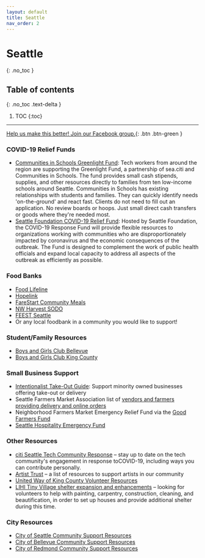 ```yaml
---
layout: default
title: Seattle
nav_order: 2
---
```


# Seattle
{: .no_toc }

## Table of contents
{: .no_toc .text-delta }

1. TOC
{:toc}

---

[Help us make this better! Join our Facebook group.](https://www.facebook.com/groups/coronawhatnow/announcements/){: .btn .btn-green }

### COVID-19 Relief Funds
- [Communities in Schools Greenlight Fund](https://l.workplace.com/l.php?u=https%3A%2F%2Fseaciti.org%2Fgreenlight-covid-19%2F&amp;h=AT0Vz0d_pgaX0lnx0NqAbqx3Zn6nIIUhjREjOPZeiGdrDph3GuWqpH6wyfSgtzr8BNmi9nqQDCmaA60lYPef7mWrcDoai0uqSCCYsdxkFL9xZ3gSv1IdMIP4LCU09ZvnNyIau3d9G7Y9bkd6IwVKcSXESvJtIfBeukwE_Q): Tech workers from around the region are supporting the Greenlight Fund, a partnership of sea.citi and Communities in Schools. The fund provides small cash stipends, supplies, and other resources directly to families from ten low-income schools around Seattle. Communities in Schools has existing relationships with students and families. They can quickly identify needs &#39;on-the-ground&#39; and react fast. Clients do not need to fill out an application. No review boards or hoops. Just small direct cash transfers or goods where they&#39;re needed most.
- [Seattle Foundation COVID-19 Relief Fund](https://l.workplace.com/l.php?u=https%3A%2F%2Fwww.seattlefoundation.org%2Fcommunityimpact%2Fcivic-leadership%2Fcovid-19-response-fund&amp;h=AT03nOnzpK5y9yzE-l7YFGWLwTF9k-cjlRkh7vP0Tubh-vhdlMRuCE-QWOWw9ECjnHU0BOMh15d56veLq6seDQiir_jxaqIw30DGprxtZl7Ki8T4lv8G8j3KzLefoOIGeCPX2-afA3NlrNTfzyGSYK_vZQCOpVbhOa6JVw): Hosted by Seattle Foundation, the COVID-19 Response Fund will provide flexible resources to organizations working with communities who are disproportionately impacted by coronavirus and the economic consequences of the outbreak. The Fund is designed to complement the work of public health officials and expand local capacity to address all aspects of the outbreak as efficiently as possible.

### Food Banks
- [Food Lifeline](https://l.workplace.com/l.php?u=https%3A%2F%2Ffoodlifeline.org%2F&amp;h=AT1b4_37lgTzQe3iX3D9itffeF_wKCLtmLpgGZ0LF7g0dAxEmxJcnzuoOz4BpN1q0IAn9U_wRLzgJhagS14bCuUo7MmYD2F93Bb6voQeTceeLrsmestlkB9ooOC-dsipX2zbsKsjYYLAXlBt5Ko6B7DClwicIbcJJTPZXw)
- [Hopelink](https://l.workplace.com/l.php?u=https%3A%2F%2Fwww.hopelink.org%2F%3Fgclid%3DEAIaIQobChMIm4SBp4Gj6AIVmSCtBh3LFA4MEAAYASAAEgJJfPD_BwE&amp;h=AT0v-RTiGrCqiMvTNQaArslNrUIyeW8v4-wjl4ShC_i7MMDvVRV-rqEZdc7E1_lQYvJP7kka3Hbwk1g54SwNNIJ4KlrwWtdz1n7um6Pb4korL9SQY4cGUNtOUS7q2-zk-VrYIkuuQVjbrBzExLx1smGriWxs2lRC69DTMg)
- [FareStart Community Meals](https://www.farestart.org/responding-covid-19)
- [NW Harvest SODO](https://www.northwestharvest.org/sodo-community-market?gclid=EAIaIQobChMI-7K0lIql6AIVaCCtBh1SugEzEAAYASAAEgKcivD_BwE)
- [FEEST Seattle](https://www.feestseattle.org/)
- Or any local foodbank in a community you would like to support!

### Student/Family Resources

- [Boys and Girls Club Bellevue](http://www.bgcbellevue.org/)
- [Boys and Girls Club King County](https://positiveplace.org/)

### Small Business Support

- [Intentionalist Take-Out Guide](https://intentionalist.com/b/?listing_tag%5B0%5D=delivery&amp;listing_tag%5B1%5D=takeout): Support minority owned businesses offering take-out or delivery
- Seattle Farmers Market Association list of [vendors and farmers providing delivery and online orders](http://www.sfmamarkets.com/?fbclid=IwAR1extoz7MdhmUKiUQ-x35se1RxeFQN9wtz0YmpI0TwH_gixPOMDxwwh0Aw)
- Neighborhood Farmers Market Emergency Relief Fund via the [Good Farmers Fund](https://l.workplace.com/l.php?u=https%3A%2F%2Fseattlefarmersmarkets.org%2Fhelp-us-grow%2Fdonate&amp;h=AT0NXGjs96e13vMcAMl_dJHzErlmQrrsEWS_QNX3YAU15wTNxW1htdxU7K0GfkTNdbXFtQgUyiLV4Tch6MAj0Prl2RhaLxkfselSBRg6iiqu-7jxXScUXO87NuzuwWwOj3KWS3rmD1-w2hQOlFiMGUHE-K0P-MoaWjIWdg)
- [Seattle Hospitality Emergency Fund](https://l.workplace.com/l.php?u=https%3A%2F%2Fwww.gofundme.com%2Ff%2Fseattle-hospitality-emergency-fund&amp;h=AT09QtXjlMwZwYGU47scYTDu4T-cDnYqkLhXEK-l4l1FEygMUEELK6dkFWH0ZHcLeAF7O81TrXYaaswc3SVS6x1R9j6iFBPW64fKwiFC-1skkq-LIWyYZAEU1_9iALL7HiTd1UxnVDg-2cDvgdgmO2NV7cwy3pNNGzG-GA)

### Other Resources

- [citi Seattle Tech Community Response](https://l.workplace.com/l.php?u=https%3A%2F%2Fseaciti.org%2Finform%2Fseattle-tech-covid-19-response%2F&amp;h=AT2ghHU3AN6E1XsCpTQcA9znhF-T0p5I1KsHfmHvIKHMiS4uBesdMSPU2d6aGEoSEt3ufSleyDMJeZB39-DGQr5_saEjJnUFQ4ww5PzUunsTPhgg5n1PaHAf-aW_iOtU9qV4qKMx0UqiKSnrOAa6PyMBcyBzA8Vm69P5GA) – stay up to date on the tech community&#39;s engagement in response toCOVID-19, including ways you can contribute personally.
- [Artist Trust](https://l.workplace.com/l.php?u=https%3A%2F%2Fartisttrust.org%2Fcovid-19-resources-list%2F&amp;h=AT3JTr8Q6CnF3IfsAPhy5lPlZ6gw_dhz8MvjQt9CZchUI5O_Lm2g1OlOsZXYoBseKF223aOZXBXoLHgN0bcgV84uA8wHkfEN_hJl_L9QrX1GykH8TPQ9jRTYThXnTk-5AdgQ38ROo38n0NWGQIIUVFu0WavKPJxBQRTJRg) – a list of resources to support artists in our community
- [United Way of King County Volunteer Resources](https://volunteer.uwkc.org/need/?q&amp;age&amp;agency_id&amp;county&amp;dateOn&amp;distance&amp;zip&amp;need_impact_area&amp;need_init_id=2932&amp;qualification_id&amp;cat_id&amp;meta%5B0%5D&amp;meta%5B1%5D&amp;meta%5B2%5D&amp;allowTeams&amp;ug_id&amp;s=1&amp;_ga=2.60794413.1282630099.1584500808-1233197955.1584057357)
- [LIHI Tiny Village shelter expansion and enhancements](https://l.workplace.com/l.php?u=http%3A%2F%2Fweb-extract.constantcontact.com%2Fv1%2Fsocial_annotation_v2%3Fpermalink_uri%3Dhttps%253A%252F%252Fmyemail.constantcontact.com%252FURGENT--VOLUNTEERS-NEEDED-.html%253Fsoid%253D1103692006784%2526aid%253DecMbntiTrTw%26image_url%3Dhttps%253A%252F%252Ffiles.constantcontact.com%252F0858b29f001%252F1d4ebd6b-adda-4287-9f99-ce360e763262.jpg%26fbclid%3DIwAR0EC3_Z43yQX1-bJ3rK0y-SkhHhDUk6kBKYqYl1sLRzR_OzY9R0dQHES9Y&amp;h=AT1LIoVQTj07sniCkQr9KmCUCYDWclkEWNV_POpsMi03UIPWsS60oTUIkNDDyHys53Vn51rZNCr1dNSULTQa_UdZ-OOa0PP3-FlIWiuV5UZzJmJmewZ_eFrD8N5CMk3llG_53GphRyxaQvaSCxr_45NdCPfzcxIUQv5Ccg) – looking for volunteers to help with painting, carpentry, construction, cleaning, and beautification, in order to set up houses and provide additional shelter during this time.

### City Resources

- [City of Seattle Community Support Resources](https://l.workplace.com/l.php?u=http%3A%2F%2Fwww.seattle.gov%2Fmayor%2Fcovid-19%23food&amp;h=AT0A8xJCT6iOOigF3r83342KuCW1G1RldGe8KbtNBGLVmd7ErKgo6EWJNLhsazmyu8oGyXgTA_RbMUrNWsDbouWlfV4eKmc8aLZrzSmB3ZvzO5EXnPBIktHw5qxOGkkoUe0vrJsOc3TdGHxhBz4TuOkTio0nvL6BYBy7lg)
- [City of Bellevue Community Support Resources](https://l.workplace.com/l.php?u=https%3A%2F%2Fbellevuewa.gov%2Fcity-government%2Fdepartments%2Fcity-managers-office%2Fcommunications%2Femergencies-and-extreme-weather-0&amp;h=AT1RkkfYiOjkTi6oSuVrq0We1pzZyORB_pExAHG0Gsk-LWkBpfudnjoGvDUzH6fY7CaQzSoNDNuJaFl9wqAKdphVgJlWiZjL7_t1ZJsYZm4ffgJi7mJAoQXLG4hgHGO7dHgnJgRa1XWW8N4j-Nx9YoJMr95DxBeWny9VYw)
- [City of Redmond Community Support Resources](https://www.redmond.gov/1365/How-You-Can-Help)
